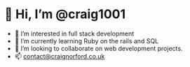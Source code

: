 # 👋 Hi, I’m @craig1001
- 👀 I’m interested in full stack development
- 🌱 I’m currently learning Ruby on the rails and SQL
- 💞️ I’m looking to collaborate on web development projects.
- 📫  contact@craignorford.co.uk
